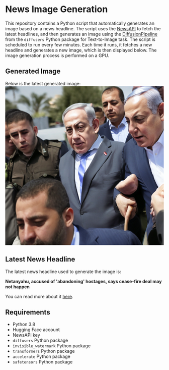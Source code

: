 # News Image Generation
This repository contains a Python script that automatically generates an image based on a news headline. The script uses the [NewsAPI](https://newsapi.org/) to fetch the latest headlines, and then generates an image using the [DiffusionPipeline](https://github.com/huggingface/diffusers) from the `diffusers` Python package for Text-to-Image task.
The script is scheduled to run every few minutes. Each time it runs, it fetches a new headline and generates a new image, which is then displayed below. The image generation process is performed on a GPU.

## Generated Image
Below is the latest generated image:
![Generated Image](image.png)

## Latest News Headline
The latest news headline used to generate the image is:

**Netanyahu, accused of 'abandoning' hostages, says cease-fire deal may not happen**

You can read more about it [here](https://news.google.com/rss/articles/CBMirgFBVV95cUxQRjBNc01hSE1FWmI3Y2tQZE5zQWJ5MU13bWQxUWppTllQT0VUZk5YcWUxOHVrS1NTVW9VTnJ0UTllQ2xUcFJnem1PUElMM0x0YmtJeVhUdnJRSkI4cHk3QXB1UEExYXhoMU0xdzdnUDVOUmt4YmlaQkNGTkpnX0I2WU1QOFpoNE9HSDFKZFdaa0VwNURSd0lzMTIwa1BaVkM0Z09BWDRudnZtZF9ZUUE?oc=5).

## Requirements
- Python 3.8
- Hugging Face account
- NewsAPI key
- `diffusers` Python package
- `invisible_watermark` Python package
- `transformers` Python package
- `accelerate` Python package
- `safetensors` Python package

